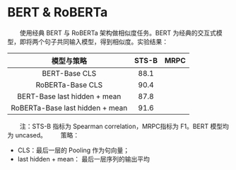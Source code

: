 # BERT & RoBERTa
&emsp;&emsp;使用经典 BERT 与 RoBERTa 架构做相似度任务。BERT 为经典的交互式模型，即将两个句子共同输入模型，得到相似度。实验结果：

| 模型与策略 | STS-B| MRPC  |
|  :--:  |  :--:   |  :--:   |
|  BERT-Base  CLS  | 88.1 |     |
|  RoBERTa-Base  CLS  | 90.4 |     |
|  BERT-Base  last hidden + mean  | 87.8 |     |
|  RoBERTa-Base  last hidden + mean  | 91.6 |     |

&emsp;&emsp;注：STS-B 指标为 Spearman correlation，MRPC指标为 F1。BERT 模型均为 uncased。
&emsp;&emsp;策略：
* CLS：最后一层的 Pooling 作为句向量；
* last hidden + mean： 最后一层序列的输出平均
